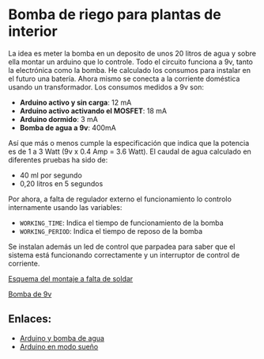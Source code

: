 # Bomba de riego para plantas de interior

La idea es meter la bomba en un deposito de unos 20 litros de agua y sobre ella
montar un arduino que lo controle.  Todo el circuito funciona a 9v, tanto la
electrónica como la bomba. He calculado los consumos para instalar en el futuro
una batería. Ahora mismo se conecta a la corriente doméstica usando un
transformador. Los consumos medidos a 9v son:

* **Arduino activo y sin carga**: 12 mA
* **Arduino activo activando el MOSFET**: 18 mA
* **Arduino dormido**: 3 mA
* **Bomba de agua a 9v**:  400mA

Así que más o menos cumple la especificación que indica que la potencia es de 1
a 3 Watt (9v x 0.4 Amp = 3.6 Watt). El caudal de agua calculado en diferentes
pruebas ha sido de:

* 40 ml por segundo
* 0,20 litros en 5 segundos

Por ahora, a falta de regulador externo el funcionamiento lo controlo
internamente usando las variables:

* `WORKING_TIME`: Indica el tiempo de funcionamiento de la bomba
* `WORKING_PERIOD`: Indica el tiempo de reposo de la bomba

Se instalan además un led de control que parpadea para saber que el sistema está
funcionando correctamente y un interruptor de control de corriente.

[Esquema del montaje a falta de soldar](./esquema-sin-soldar.jpg)

[Bomba de 9v](./bomba-9v.jpg)


## Enlaces:
- [Arduino y bomba de agua](https://www.luisllamas.es/bomba-de-agua-con-arduino/)
- [Arduino en modo sueño](https://www.prometec.net/el-modo-sleep-en-arduino/)

